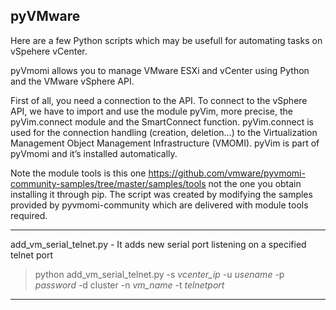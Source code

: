 **pyVMware**
--------

Here are a few Python scripts which may be usefull for automating tasks on vSpehere vCenter.

pyVmomi allows you to manage VMware ESXi and vCenter using Python and the VMware vSphere API.

First of all, you need a connection to the API. To connect to the vSphere API, we have to import and use the module pyVim, more precise, the pyVim.connect module and the SmartConnect function. pyVim.connect is used for the connection handling (creation, deletion…) to the Virtualization Management Object Management Infrastructure (VMOMI). pyVim is part of pyVmomi and it’s installed automatically.

Note the module tools is this one https://github.com/vmware/pyvmomi-community-samples/tree/master/samples/tools not the one you obtain installing it through pip.
The script was created by modifying the samples provided by pyvmomi-community which are delivered with module tools required.


----------
add_vm_serial_telnet.py - It adds new serial port listening on a specified telnet port

> python add_vm_serial_telnet.py -s *vcenter_ip* -u *usename* -p *password* -d cluster -n *vm_name* -t *telnetport*

----------

